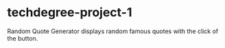# techdegree-project-1
Random Quote Generator displays random famous quotes with the click of the button. 
